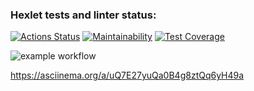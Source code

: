 ### Hexlet tests and linter status:
[![Actions Status](https://github.com/EEFIMOVA2021/java-project-lvl1/workflows/hexlet-check/badge.svg)](https://github.com/EEFIMOVA2021/java-project-lvl1/actions)
[![Maintainability](https://api.codeclimate.com/v1/badges/a99a88d28ad37a79dbf6/maintainability)](https://codeclimate.com/github/codeclimate/codeclimate/maintainability)
[![Test Coverage](https://api.codeclimate.com/v1/badges/a99a88d28ad37a79dbf6/test_coverage)](https://codeclimate.com/github/codeclimate/codeclimate/test_coverage)

![example workflow](https://github.com/EEFIMOVA2021/java-project-lvl1/.github/workflows/main.yml/badge.svg)

https://asciinema.org/a/uQ7E27yuQa0B4g8ztQq6yH49a